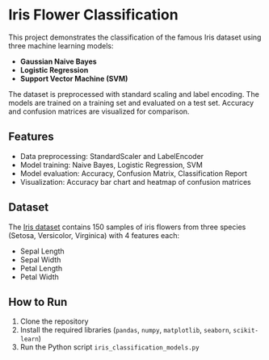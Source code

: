 # Iris Flower Classification

This project demonstrates the classification of the famous Iris dataset using three machine learning models: 

- **Gaussian Naive Bayes**  
- **Logistic Regression**  
- **Support Vector Machine (SVM)**  

The dataset is preprocessed with standard scaling and label encoding. The models are trained on a training set and evaluated on a test set. Accuracy and confusion matrices are visualized for comparison.

## Features

- Data preprocessing: StandardScaler and LabelEncoder
- Model training: Naive Bayes, Logistic Regression, SVM
- Model evaluation: Accuracy, Confusion Matrix, Classification Report
- Visualization: Accuracy bar chart and heatmap of confusion matrices

## Dataset

The [Iris dataset](https://archive.ics.uci.edu/ml/datasets/iris) contains 150 samples of iris flowers from three species (Setosa, Versicolor, Virginica) with 4 features each:  

- Sepal Length  
- Sepal Width  
- Petal Length  
- Petal Width  

## How to Run

1. Clone the repository  
2. Install the required libraries (`pandas`, `numpy`, `matplotlib`, `seaborn`, `scikit-learn`)  
3. Run the Python script `iris_classification_models.py`  
